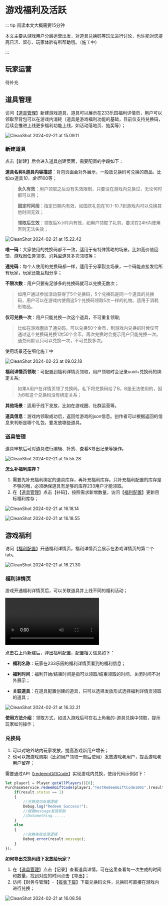 # 游戏福利及活跃

::: tip 阅读本文大概需要15分钟

本文主要从游戏用户分层运营出发，对道具兑换码等玩法进行讨论，也许能对您提高日活、留存、玩家体验有所帮助哦。（施工中）

::: 

## 玩家运营

待补充

## 道具管理

访问【[道具管理](https://portal.ark.online/#/admin/prop-list)】新建游戏道具，道具可以展示在233乐园福利详情页，用户可以领取至背包可以在游戏内消耗（道具是游戏福利功能的基础，目前仅支持兑换码，后续会推进上线更多福利功能上线，如活动落地页、抽奖等）；

![CleanShot 2024-02-21 at 15.09.11](https://arkimg.ark.online/CleanShot%202024-02-21%20at%2015.09.11.png)

### 新建道具

点击【新建】后会进入道具创建页面，需要配置的字段如下：

**道具名称&道具内容描述**：背包页面会对外展示，一般放兑换码可兑换的商品，比如xx道具*10，金币*100等；

> **永久有效**：用户领取之后没有失效限制，只要没在游戏内兑换过，无论何时都可以用；
>
> **固定时间段**：指定日期内有效，如国庆礼包在10.1-10.7到游戏内可以兑换其他时间无效；
>
> **领取后生效**：领取后X小时内有效，如用户领取了礼包，要求在24H内使用否则无法失效；

![CleanShot 2024-02-21 at 15.22.42](https://arkimg.ark.online/CleanShot%202024-02-21%20at%2015.22.42-8501351.png)

**唯一码**：大家使用的兑换码都不一致，适用于有特殊策略的场景，比如高价值回馈、游戏圈任务领取、消耗型道具多次领取等；

**通兑码**：每个人使用的兑换码都一样，适用于分享裂变场景，一个码能直接发给所有玩家，玩家还能互相分享；

**不限次数**：用户只要有足够多的兑换码就可以兑换无数次；

> 如用户通过参加活动获得了5个兑换码，5个兑换码是同一个道具的兑换码，用户可以在游戏内使用这5个兑换码领取5次一样的礼物。适用于消耗形物品。

**仅可兑换一次**：用户只能兑换一次这个道具，不可重复领取;

>  比如在游戏圈放了通兑码，可以兑换50个金币，到游戏内兑换的时候仅可通过这个兑换码兑换1次50个金币，再次兑换时会提示用户只能兑换一次。通兑码默认只可以兑换一次，不可兑换多次。

使用场景还在细化施工中

![CleanShot 2024-02-23 at 09.02.18](https://arkimg.ark.online/CleanShot%202024-02-23%20at%2009.02.18.png)

**福利详情页领取**：可配置到福利详情页领取，用户领取时会记录uuid+兑换码的绑定关系;

> 如果A用户在详情页领了兑换码，私下将兑换码给了B，B是无法使用的，因为B和这个兑换码没有绑定关系；

**其他场景**：适用于线下发放，比如在游戏圈、社群运营等。

**道具信息**：游戏内领取成功后，返回给游戏的json信息。创作者可以根据返回的信息来判断是哪个礼包，要发放哪些道具。

### 道具管理

道具审核后可对道具进行编辑、补货、查看&导出记录等操作。

![CleanShot 2024-02-21 at 15.55.28](https://arkimg.ark.online/CleanShot%202024-02-21%20at%2015.55.28.png)

**怎么补福利库存？**

1. 需要先补充福利绑定的道具库存，再补充福利库存。只补充福利配置的库存是不够的哦，必须确保道具有足够的库存233用户才能领取。
2. 在【[道具管理](https://portal.ark.online/#/admin/prop-list)】点击【补码】，按照需求新增数量，访问【[福利配置](https://portal.ark.online/#/admin/welfare-config)】更新目标福利库存；

![CleanShot 2024-02-21 at 16.18.14](https://arkimg.ark.online/CleanShot%202024-02-21%20at%2016.18.14.png)

![CleanShot 2024-02-21 at 16.18.55](https://arkimg.ark.online/CleanShot%202024-02-21%20at%2016.18.55.png)

## 游戏福利

访问【[福利配置](https://portal.ark.online/#/admin/welfare-config)】开通福利详情页，福利详情页会展示在游戏详情页的第二个tab。

![CleanShot 2024-02-21 at 16.21.30](https://arkimg.ark.online/CleanShot%202024-02-21%20at%2016.21.30.png)

### 福利详情页

游戏开通福利详情页后，可以关联道具并上线不同的福利活动；

<video controls src="https://cdn.233xyx.com/online/bZH4nMRyK8df1708504021721.mp4"></video>

点击右上角新建后，弹出福利配置，配置相关信息如下：

- **福利名称**：玩家在233乐园的福利详情页看到的福利信息；

- **福利时间**：福利开始/结束时间是指可以领取/结束领取的时间，关闭时间不对外展示；

- **关联道具**：在道具配置创建的道具，只可以选择发放形式选择福利详情页领取的道具；

![CleanShot 2024-02-21 at 16.32.21](https://arkimg.ark.online/CleanShot%202024-02-21%20at%2016.32.21.png)

**使用方法介绍**：领取方式，如进入游戏后可在右上角我的-道具兑换中领取，提示玩家如何操作；

### 兑换码

1. 可以对站外站内玩家发放，提高游戏新用户增长；
2. 也可以按游戏周期（比如用户领取一周后使用）发放游戏老用户，提高游戏老用户留存；

需要通过API【[redeemGiftCode](https://api-docs.ark.online/classes/mw.PurchaseService.html#redeemgiftcode)】实现游戏内兑换，使用代码示例如下：

```ts
let player1 = Player.getAllPlayers()[0];
PurchaseService.redeemGiftCode(player1,"TestRedeemGiftCode1001",(result)=>{
    if(result.status == 1)
    {
        //兑换成功处理逻辑
        Debug.log("Redeem Success!");
        //根据message发放奖励
        //DoSomething......
    }
    else
    {
        //兑换失败处理逻辑
        Debug.error(result.message);
    }
});
```

**如何导出兑换码线下发放给玩家？**

1. 在【[道具管理](https://portal.ark.online/#/admin/prop-list)】点击【记录】查看道具详情，可在这里查看每一次生成的时间和数量，找到对应的时间点击【导出】；
2. 访问【财务与管理】-【[报表下载](https://portal.ark.online/#/admin/export-list)】下载兑换码文件，兑换码可直接在游戏内进行兑换；

![CleanShot 2024-02-21 at 16.08.56](https://arkimg.ark.online/CleanShot%202024-02-21%20at%2016.08.56.png)

